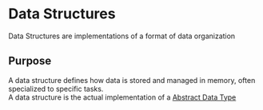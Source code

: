 # Data Structures
Data Structures are implementations of a format of data organization

## Purpose
A data structure defines how data is stored and managed in memory, often specialized to specific tasks.   
A data structure is the actual implementation of a [Abstract Data Type](./CS50x_Abstract-Data-Type.md)



